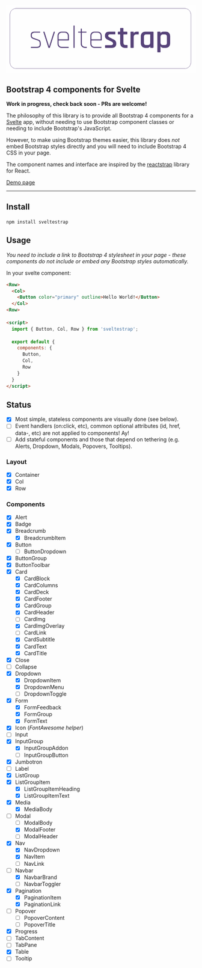 ![Logo](./logo.png)

## Bootstrap 4 components for Svelte

**Work in progress, check back soon - PRs are welcome!**

The philosophy of this library is to provide all Bootstrap 4 components for a [Svelte](https://svelte.technology) app, without needing to use Bootstrap component classes or needing to include Bootstrap's JavaScript.

However, to make using Bootstrap themes easier, this library does _not_ embed Bootstrap styles directly and you will need to include Bootstrap 4 CSS in your page.

The component names and interface are inspired by the [reactstrap](https://reactstrap.github.io) library for React.

[Demo page](https://bestguy.github.io/sveltestrap/)

----

## Install

`npm install sveltestrap`

## Usage

_You need to include a link to Bootstrap 4 stylesheet in your page - these components do not include or embed any Bootstrap styles automatically._

In your svelte component:

```html
<Row>
  <Col>
    <Button color="primary" outline>Hello World!</Button>
  </Col>
<Row>

<script>
  import { Button, Col, Row } from 'sveltestrap';

  export default {
    components: {
      Button,
      Col,
      Row
    }
  }
</script>
```

## Status

* [x] Most simple, stateless components are visually done (see below).
* [ ] Event handlers (on:click, etc), common optional attributes (id, href, data-, etc) are not applied to components! Ay!
* [ ] Add stateful components and those that depend on tethering (e.g. Alerts, Dropdown, Modals, Popovers, Tooltips).  

### Layout

* [x] Container
* [x] Col
* [x] Row

### Components

* [x] Alert
* [x] Badge
* [x] Breadcrumb
  * [x] BreadcrumbItem
* [x] Button
  * [ ] ButtonDropdown
* [x] ButtonGroup
* [x] ButtonToolbar
* [x] Card
  * [x] CardBlock
  * [x] CardColumns
  * [x] CardDeck
  * [x] CardFooter
  * [x] CardGroup
  * [x] CardHeader
  * [ ] CardImg
  * [x] CardImgOverlay
  * [ ] CardLink
  * [x] CardSubtitle
  * [x] CardText
  * [x] CardTitle
* [x] Close
* [ ] Collapse
* [x] Dropdown
  * [x] DropdownItem
  * [x] DropdownMenu
  * [ ] DropdownToggle
* [x] Form
  * [x] FormFeedback
  * [x] FormGroup
  * [x] FormText
* [x] Icon (_FontAwesome helper_)
* [ ] Input
* [x] InputGroup
  * [x] InputGroupAddon
  * [ ] InputGroupButton
* [x] Jumbotron
* [ ] Label
* [x] ListGroup
* [x] ListGroupItem
  * [x] ListGroupItemHeading
  * [x] ListGroupItemText
* [x] Media
  * [x] MediaBody
* [ ] Modal
  * [ ] ModalBody
  * [x] ModalFooter
  * [ ] ModalHeader
* [x] Nav
  * [x] NavDropdown
  * [x] NavItem
  * [ ] NavLink
* [ ] Navbar
  * [x] NavbarBrand
  * [ ] NavbarToggler
* [x] Pagination
  * [x] PaginationItem
  * [x] PaginationLink
* [ ] Popover
  * [ ] PopoverContent
  * [ ] PopoverTitle
* [x] Progress
* [ ] TabContent
* [ ] TabPane
* [x] Table
* [ ] Tooltip
